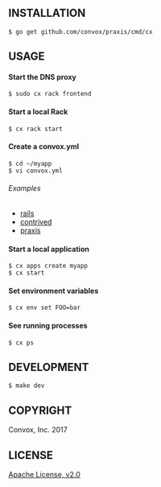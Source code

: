 ## INSTALLATION

    $ go get github.com/convox/praxis/cmd/cx

## USAGE

#### Start the DNS proxy

    $ sudo cx rack frontend

#### Start a local Rack

    $ cx rack start

#### Create a convox.yml

    $ cd ~/myapp
    $ vi convox.yml
    
###### Examples

  * [rails](https://gist.github.com/ddollar/4c2368dbb7058652cfe758affd2208b2)
  * [contrived](https://gist.github.com/ddollar/df189f18b44a233294dc6627c130d9e7)
  * [praxis](https://github.com/convox/praxis/blob/master/convox.yml)

#### Start a local application

    $ cx apps create myapp
    $ cx start

#### Set environment variables

    $ cx env set FOO=bar

#### See running processes

    $ cx ps

## DEVELOPMENT

    $ make dev

## COPYRIGHT

Convox, Inc. 2017

## LICENSE

[Apache License, v2.0](https://www.apache.org/licenses/LICENSE-2.0)
